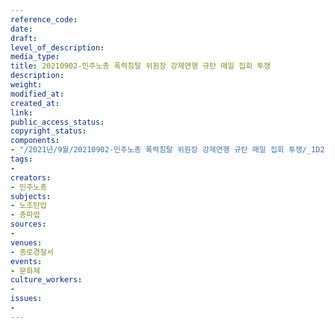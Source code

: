 ```yaml
---
reference_code: 
date: 
draft: 
level_of_description: 
media_type: 
title: 20210902-민주노총 폭력침탈 위원장 강제연행 규탄 매일 집회 투쟁
description: 
weight: 
modified_at: 
created_at: 
link: 
public_access_status: 
copyright_status: 
components:
- "/2021년/9월/20210902-민주노총 폭력침탈 위원장 강제연행 규탄 매일 집회 투쟁/_1D21299.jpg"
tags:
- 
creators:
- 민주노총
subjects:
- 노조탄압
- 총파업
sources:
- 
venues:
- 종로경찰서
events:
- 문화제
culture_workers:
- 
issues:
- 
---
```

